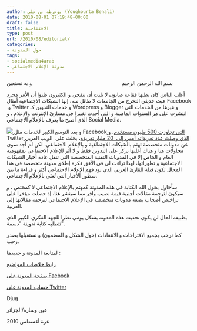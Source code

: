 ```yaml
---
author: يوغرطة بن علي (Youghourta Benali)
date: 2010-08-01 07:19:48+00:00
draft: false
title: الافتتاحية
type: post
url: /2010/08/editorial/
categories:
- حول المدونة
tags:
- socialmedia4arab
- مدونة الإعلام الاجتماعي
---
```


بسم الله الرحمن الرحيم                                                              و به نستعين

أغلب الناس كان يظنها فقاعة صابون لا تلبث أن تنفجر، و الكثيرون ظنوا أن الأمر مجرد عبث حديثي التخرج من الجامعات لا طائل منه، إنها الشبكات الاجتماعية أمثال Facebook  و Twitter و خدمات التدوين كـ Wordpress و Blogger و غيرها من الخدمات التي انتشرت على مر السنوات الماضية و التي أحدث تغييرا في مسارَيْ الإنترنت والإعلام ، و الذي أصبح ما يعرف بالإعلام الاجتماعي Social Media.

[![](http://socialmedia4arab.com/wp-content/uploads/2010/07/social-media-websites-300x213.jpg)
](http://socialmedia4arab.com/wp-content/uploads/2010/07/social-media-websites.jpg)و بعد التوسع الكبير لخدمات مثل Facebook[ التي تجاوزت 500 مليون مستخدم](https://www.it-scoop.com/2010/07/facebook-500-million-2/)، و Twitter[ الذي وصلت عدد تغريداته أمس إلى  20 مليار تغريدة](https://www.it-scoop.com/2010/07/twitter-20-billions-tweets/)، بحثت على  الويب العربي عن مدونات متخصصة تهتم بالشبكات الاجتماعية و بالإعلام الاجتماعي، لكن لم أجد سوى محاولات هنا و هناك أغلبها يركز على التدوين فقط و لا أثر للإعلام الاجتماعي بمفهوميه العام و الخاص إلا في المدونات التقنية المتخصصة التي تنقل عادة أخبار الشبكات الاجتماعية و تطوراتها، لهذا تراءت لي في الأفق فكرة إطلاق مدونة متخصصة في هذا المجال تكون قبلة للقارئ العربي الذي يود فهم الإعلام الاجتماعي أكثر و قراءة ما بين سطور الأخبار التي تُعنَى بالإعلام الاجتماعي.

سأحاول بحول الله الكتابة في هذه المدونة كمهتم بالإعلام الاجتماعي لا كمختص ، و سيكون لترجمة مقالات أجنبية قيمة نصيب وافر مما سينشر هنا، إذ حصلت مؤخرا على تراخيص أصحاب بضعة مدونات متخصصة في الإعلام الاجتماعي لترجمة مقالاتها إلى العربية.

بطبيعة الحال لن يكون تحديث هذه المدونة بشكل يومي نظرا للجهد الفكري الكبير الذي تتطلبه كتابة تدوينة "دسمة".

كما نرحب بجميع الاقتراحات و الانتقادات (حول الشكل و المضمون) و نستقبلها بصدر رحب.

لمتابعة المدونة و جديدها :

[رابط خلاصات المواضيع](http://feeds.feedburner.com/socialmedia4arab)

[صفحة المدونة على Faebook](http://www.facebook.com/pages/mdwnt-alalam-alajtmay/131630770211757)

[حساب المدونة على Twitter](https://twitter.com/sm4arab)


Djug




عين وسارة/الجزائر




غرة أغسطس 2010
